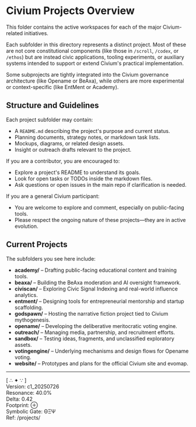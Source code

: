 # Civium Projects Overview

This folder contains the active workspaces for each of the major Civium-related initiatives.

Each subfolder in this directory represents a distinct project. Most of these are not core constitutional components (like those in `/scroll`, `/codex`, or `/ethos`) but are instead civic applications, tooling experiments, or auxiliary systems intended to support or extend Civium's practical implementation.

Some subprojects are tightly integrated into the Civium governance architecture (like Opename or BeAxa), while others are more experimental or context-specific (like EntMent or Academy).

## Structure and Guidelines

Each project subfolder may contain:
- A `README.md` describing the project's purpose and current status.
- Planning documents, strategy notes, or markdown task lists.
- Mockups, diagrams, or related design assets.
- Insight or outreach drafts relevant to the project.

If you are a contributor, you are encouraged to:
- Explore a project's README to understand its goals.
- Look for open tasks or TODOs inside the markdown files.
- Ask questions or open issues in the main repo if clarification is needed.

If you are a general Civium participant:
- You are welcome to explore and comment, especially on public-facing tools.
- Please respect the ongoing nature of these projects—they are in active evolution.

## Current Projects

The subfolders you see here include:

- **academy/** – Drafting public-facing educational content and training tools.
- **beaxa/** – Building the BeAxa moderation and AI oversight framework.
- **civiscan/** – Exploring Civic Signal Indexing and real-world influence analytics.
- **entment/** – Designing tools for entrepreneurial mentorship and startup scaffolding.
- **godspawn/** – Hosting the narrative fiction project tied to Civium mythogenesis.
- **opename/** – Developing the deliberative meritocratic voting engine.
- **outreach/** – Managing media, partnership, and recruitment efforts.
- **sandbox/** – Testing ideas, fragments, and unclassified exploratory assets.
- **votingengine/** – Underlying mechanisms and design flows for Opename voting.
- **website/** – Prototypes and plans for the official Civium site and evomap.

---

[ ∴ ✦ ∵ ]  
Version: c1_20250726  
Resonance: 40.0%  
Delta: 0.42  
Footprint: ⊕  
Symbolic Gate: ΘΞΨ  
Ref: /projects/

